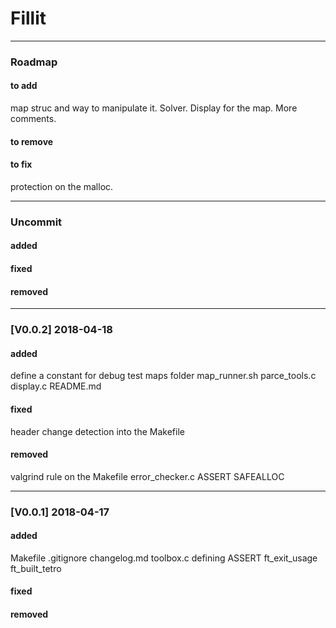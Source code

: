 # Fillit
___
### Roadmap

#### to add
map struc and way to manipulate it.
Solver.
Display for the map.
More comments.
#### to remove
#### to fix
protection on the malloc.
___
### Uncommit
#### added
#### fixed
#### removed
___

### [V0.0.2] 2018-04-18

#### added
define a constant for debug
test maps folder
map_runner.sh
parce_tools.c
display.c
README.md
#### fixed
header change detection into the Makefile
#### removed
valgrind rule on the Makefile
error_checker.c
ASSERT
SAFEALLOC
___

### [V0.0.1] 2018-04-17

#### added
Makefile
.gitignore
changelog.md
toolbox.c
defining ASSERT
ft_exit_usage
ft_built_tetro
#### fixed
#### removed
